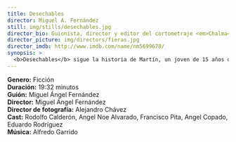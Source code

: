 ```yaml
---
title: Desechables
director: Miguel A. Fernández
still: img/stills/desechables.jpg
director_bio: Guionista, director y editor del cortometraje <em>Chalma</em>, adaptación del cuento <em>Talpa</em> de Juan Rulfo, que fue parte de la selección oficial del <em>FICG</em> 2016 y del Latino Film Festival de Berlín (2016). Su otro cortometraje, <em>Pasajeros</em>, fue selección oficial del <em>FICM</em> y el <em>FICIQQ</em> de Chile.
director_picture: img/directors/fieras.jpg
director_imdb: http://www.imdb.com/name/nm5699678/
synopsis: >
  <b>Desechables</b> sigue la historia de Martín, un joven de 15 años que es engañado y amenazado por un cartel de narcotraficantes que quiere convertirlo en sicario. Inesperadamente Martín se reencuentra con alguien que interviene para ayudarle, desatando la furia de los delincuentes y una serie de repercusiones mortales.
---
```


<b>Genero:</b> Ficción<br>
<b>Duración:</b> 19:32 minutos<br>
<b>Guión:</b> Miguel Ángel Fernández<br>
<b>Director:</b> Miguel Ángel Fernández<br>
<b>Director de fotografía:</b> Alejandro Chávez<br>
<b>Cast:</b> Rodolfo Calderón, Angel Noe Alvarado, Francisco Pita, Angel Copado, Eduardo Rodríguez<br>
<b>Música:</b> Alfredo Garrido<br>
